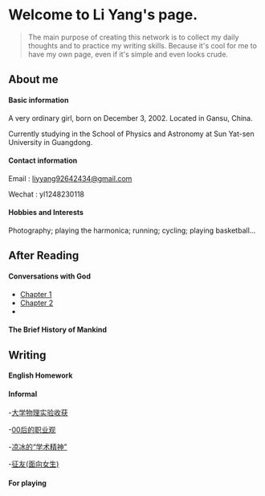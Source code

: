 # Welcome to Li Yang's page.

>The main purpose of creating this network is to collect my daily thoughts and to practice my writing skills. Because it's cool for me to have my own page, even if it's simple and even looks crude.

## About me

#### Basic information

A very ordinary girl, born on December 3, 2002. Located in Gansu, China.

Currently studying in the School of Physics and Astronomy at Sun Yat-sen University in Guangdong. 

#### Contact information

Email  : liyyang92642434@gmail.com

Wechat : yl1248230118

#### Hobbies and Interests

Photography; playing the harmonica; running; cycling; playing basketball...

## After Reading

#### Conversations with God

- [Chapter 1](https://liyang20021203.github.io/Conversations%20with%20God/Chapter_1)
- [Chapter 2](https://liyang20021203.github.io/Conversations%20with%20God/Chapter_2)
- 
#### The Brief History of Mankind

## Writing

#### English Homework

#### Informal

-[大学物理实验收获](https://www.zhihu.com/question/496432266/answer/2274212841)

-[00后的职业观](https://www.zhihu.com/question/449054782/answer/2382035547)

-[凉冰的“学术精神”](https://zhuanlan.zhihu.com/p/388647830)

-[征友(面向女生)](https://www.zhihu.com/question/458030227/answer/2248537830)

#### For playing
